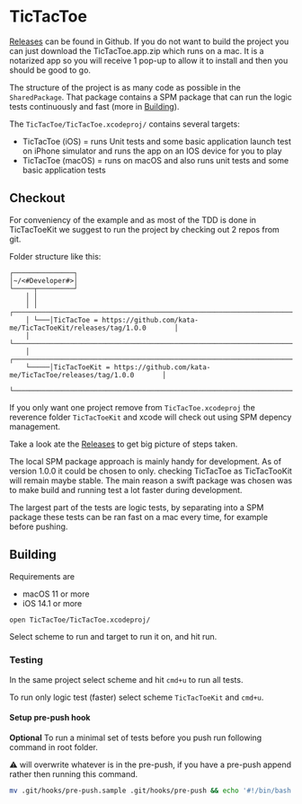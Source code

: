 # TicTacToe

[Releases](https://github.com/kata-me/TicTacToe/releases) can be found in Github. If you do not want to build the project you can just download the TicTacToe.app.zip which runs on a mac. It is a notarized app so you will receive 1 pop-up to allow it to install and then you should be good to go.

The structure of the project is as many code as possible in the `SharedPackage`. That package contains a SPM package that can run the logic tests continuously and fast (more in [Building](Building)).

The `TicTacToe/TicTacToe.xcodeproj/` contains several targets:

- TicTacToe (iOS) = runs Unit tests and some basic application launch test on iPhone simulator and runs the app on an IOS device for you to play
- TicTacToe (macOS) = runs on macOS and also runs unit tests and some basic application tests

## Checkout

For conveniency of the example and as most of the TDD is done in TicTacToeKit we suggest to run the project by checking out 2 repos from git. 

Folder structure like this:

```
┌───────────────┐
│~/<#Developer#>│
└─────┬─────────┘
    │ │
    │ │   ┌─────────────────────────────────────────────────────────────────────────────┐
    │ └───│TicTacToe = https://github.com/kata-me/TicTacToeKit/releases/tag/1.O.0       │
    │     └─────────────────────────────────────────────────────────────────────────────┘
    │     ┌─────────────────────────────────────────────────────────────────────────────┐
    └─────│TicTacToeKit = https://github.com/kata-me/TicTacToe/releases/tag/1.0.0       │
          └─────────────────────────────────────────────────────────────────────────────┘
```

If you only want one project remove from `TicTacToe.xcodeproj` the reverence folder `TicTacToeKit` and xcode will check out using SPM depency management.

Take a look ate the [Releases](https://github.com/kata-me/TicTacToe/releases) to get big picture of steps taken. 

The local SPM package approach is mainly handy for development. As of version 1.0.0 it could be chosen to only. checking TicTacToe as TicTacTooKit will remain maybe stable. The main reason a swift package was chosen was to make build and running test a lot faster during development. 

The largest part of the tests are logic tests, by separating into a SPM package these tests can be ran fast on a mac every time, for example before pushing.

## Building

Requirements are

- macOS 11 or more
- iOS 14.1 or more

```bash
open TicTacToe/TicTacToe.xcodeproj/
```

Select scheme to run and target to run it on, and hit run.

### Testing

In the same project select scheme and hit `cmd+u` to run all tests. 

To run only logic test (faster) select scheme `TicTacToeKit` and `cmd+u`.

#### Setup pre-push hook

**Optional** To run a minimal set of tests before you push run following command in root folder.

⚠️ will overwrite whatever is in the pre-push, if you have a pre-push append rather then running this command.

```bash
mv .git/hooks/pre-push.sample .git/hooks/pre-push && echo '#!/bin/bash' > .git/hooks/pre-push && echo 'xcodebuild -scheme "TicTacToe (macOS)" test' >> .git/hooks/pre-push
```
